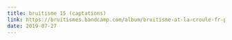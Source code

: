 ```yaml
---
title: bruitisme 15 (captations)
link: https://bruitismes.bandcamp.com/album/bruitisme-at-la-croule-fr-peyrelevade
date: 2019-07-27
---
```

